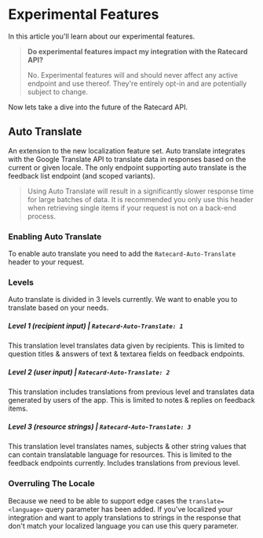 # Experimental Features
In this article you'll learn about our experimental features.

> **Do experimental features impact my integration with the Ratecard API?**
>
> No. Experimental features will and should never affect any active endpoint and use thereof. They're entirely opt-in and are potentially subject to change.

Now lets take a dive into the future of the Ratecard API.

## Auto Translate
An extension to the new localization feature set. Auto translate integrates with the Google Translate API to translate data in responses based on the current or given locale. The only endpoint supporting auto translate is the feedback list endpoint (and scoped variants).

<!-- theme: warning -->
> Using Auto Translate will result in a significantly slower response time for large batches of data. It is recommended you only use this header when retrieving single items if your request is not on a back-end process.

### Enabling Auto Translate
To enable auto translate you need to add the `Ratecard-Auto-Translate` header to your request.

### Levels
Auto translate is divided in 3 levels currently. We want to enable you to translate based on your needs.

##### Level 1 (recipient input) |  `Ratecard-Auto-Translate: 1`
This translation level translates data given by recipients. This is limited to question titles & answers of text & textarea fields on feedback endpoints. 

##### Level 2 (user input) |  `Ratecard-Auto-Translate: 2`
This translation includes translations from previous level  and translates data generated by users of the app. This is limited to notes & replies on feedback items.

##### Level 3 (resource strings) |  `Ratecard-Auto-Translate: 3`
This translation level translates names, subjects & other string values that can contain translatable language for resources. This is limited to the feedback endpoints currently.  Includes translations from previous level.

### Overruling The Locale
Because we need to be able to support edge cases the `translate=<language>` query parameter has been added. If you've localized your integration and want to apply translations to strings in the response that don't match your localized language you can use this query parameter.